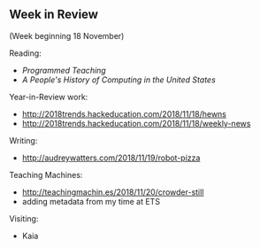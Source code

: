 ## Week in Review
(Week beginning 18 November)

Reading:
* _Programmed Teaching_
* _A People's History of Computing in the United States_

Year-in-Review work:
* http://2018trends.hackeducation.com/2018/11/18/hewns
* http://2018trends.hackeducation.com/2018/11/18/weekly-news

Writing:
* http://audreywatters.com/2018/11/19/robot-pizza

Teaching Machines:
* http://teachingmachin.es/2018/11/20/crowder-still
* adding metadata from my time at ETS

Visiting:
* Kaia